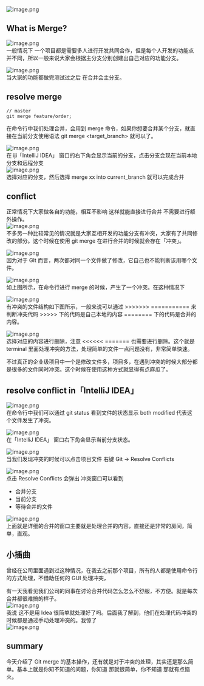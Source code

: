 ![image.png](images/merge-idea/d2b5fee737f75ee7591ef3f8a2f82ab3.png)

## What is Merge?

![image.png](images/merge-idea/c103aa212ce62c7e830bce01942531fc.png)<br />一般情况下 一个项目都是需要多人进行开发共同合作，但是每个人开发的功能点并不同，所以一般来说大家会根据主分支分别创建出自己对应的功能分支。

![image.png](images/merge-idea/e83ca997a49745ce61dc60ff840e5a80.png)<br />当大家的功能都做完测试过之后 在合并会主分支。

## resolve merge

```shell
// master
git merge feature/order;
```

在命令行中我们处理合并，会用到 merge 命令，如果你想要合并某个分支，就直接在当前分支使用语法 git merge <target_branch> 就可以了。

![image.png](images/merge-idea/8da7e308a33f82bb47913935b9123ea8.png)<br />在 iji「IntelliJ IDEA」 窗口的右下角会显示当前的分支，点击分支会现在当前本地分支和远程分支<br />![image.png](images/merge-idea/bcb8435dc263d8875d0b8a5a1e74a8b8.png)<br />选择对应的分支，然后选择 merge xx into current_branch 就可以完成合并

## conflict

正常情况下大家做各自的功能，相互不影响 这样就能直接进行合并 不需要进行额外操作。<br />![image.png](images/merge-idea/b04f187e8713c989bc1683fc8e17a423.png)<br />不多另一种比较常见的情况就是大家互相开发的功能分支有冲突，大家有了共同修改的部分。这个时候在使用 git merge 在进行合并的时候就会存在「冲突」。

![image.png](images/merge-idea/66dc301e77e1259a32649c88c83c0830.png)<br />因为对于 GIt 而言，两次都对同一个文件做了修改，它自己也不能判断该用哪个文件。

![image.png](images/merge-idea/c7cb942cb5a38bfa3078e3e95468d8a7.png)<br />如上图所示，在命令行进行 merge 的时候，产生了一个冲突。在这种情况下

![image.png](images/merge-idea/fd96595746ac156c504bad397e7ed6ea.png)<br />有冲突的文件结构如下图所示，一般来说可以通过 >>>>>>> =========== 来判断冲突代码 >>>>> 下的代码是自己本地的内容 ======== 下的代码是合并的内容。

![image.png](images/merge-idea/c81426babc9f9c015c88af6004822dba.png)<br />选择对应的内容进行删除，注意 <<<<<< ======= 也需要进行删除。这个就是 terminal 里面处理冲突的方法，处理简单的文件一点问题没有，非常简单快速。

不过真正的企业级项目中一个是修改文件多，项目多，在遇到冲突的时候大部分都是很多的文件同时冲突。这个时候在使用这种方式就显得有点麻瓜了。

## resolve conflict in「IntelliJ IDEA」

![image.png](images/merge-idea/d54a5700662f97d572de78dd17e86125.png)<br />在命令行中我们可以通过 git status 看到文件的状态显示 both modified 代表这个文件发生了冲突。

![image.png](images/merge-idea/ba04586c15669ff84635e00d6f3428d9.png)<br />在「IntelliJ IDEA」 窗口右下角会显示当前分支状态。

![image.png](images/merge-idea/ecc661f57d83697a4ae26bdf26fde941.png)<br />当我们发现冲突的时候可以点击项目文件 右键 Git -> Resolve Conflicts

![image.png](images/merge-idea/2617ab8f1785400711e55db485101aa9.png)<br />点击 Resolve Conflicts 会弹出 冲突窗口可以看到

- 合并分支
- 当前分支
- 等待合并的文件

![image.png](images/merge-idea/4acd9a098011debb45e647a802775999.png)<br />上面就是详细的合并的窗口主要就是处理合并的内容，直接还是非常的房间，简单，直观。

## 小插曲

曾经在公司里面遇到过这种情况，在我去之前那个项目，所有的人都是使用命令行的方式处理，不借助任何的 GUI 处理冲突，

有一天我看见我们公司的同事在讨论合并代码怎么怎么不舒服，不方便。就是每次合并都很难搞的样子。<br />![image.png](images/merge-idea/c93b66fdd3b0e3eb58058107be2bfcd1.png)<br />我说 这不是用 Idea 很简单就处理好了吗。后面我了解到，他们在处理代码冲突的时候都是通过手动处理冲突的。我惊了<br />![image.png](images/merge-idea/14deeaf5e75883e46ca3c65afc2f696f.png)

## summary

今天介绍了 Git merge 的基本操作，还有就是对于冲突的处理，其实还是那么简单。基本上就是你知不知道的问题，你知道 那就很简单，你不知道 那就有点恼火。
